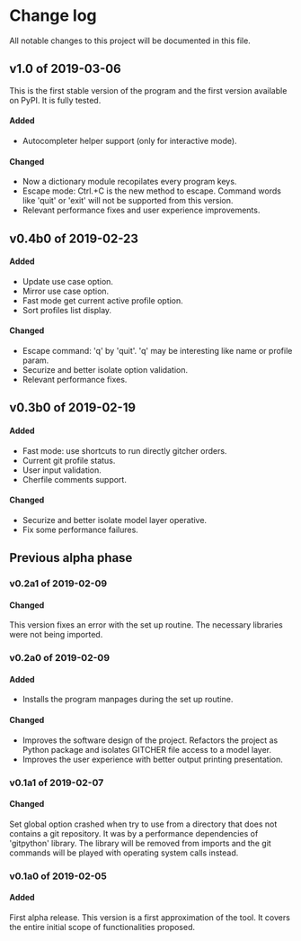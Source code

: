 # Change log

All notable changes to this project will be documented in this file.

## v1.0 of 2019-03-06

This is the first stable version of the program and the first version available on PyPI. It is fully tested.

#### Added

- Autocompleter helper support (only for interactive mode).


#### Changed

- Now a dictionary module recopilates every program keys.
- Escape mode: Ctrl.+C is the new method to escape. Command words like 'quit' or 'exit' will not be supported from this version.
- Relevant performance fixes and user experience improvements.


## v0.4b0 of 2019-02-23

#### Added

- Update use case option.
- Mirror use case option.
- Fast mode get current active profile option.
- Sort profiles list display.


#### Changed

- Escape command: 'q' by 'quit'. 'q' may be interesting like name or profile 
param.
- Securize and better isolate option validation.
- Relevant performance fixes.


## v0.3b0 of 2019-02-19

#### Added

- Fast mode: use shortcuts to run directly gitcher orders.
- Current git profile status.
- User input validation.
- Cherfile comments support.


#### Changed

- Securize and better isolate model layer operative.
- Fix some performance failures.


## Previous alpha phase

### v0.2a1 of 2019-02-09

#### Changed

This version fixes an error with the set up routine. The necessary libraries were not being imported.


### v0.2a0 of 2019-02-09

#### Added

- Installs the program manpages during the set up routine.


#### Changed

- Improves the software design of the project. Refactors the project as Python package and isolates GITCHER file access to a model layer.
- Improves the user experience with better output printing presentation.


### v0.1a1 of 2019-02-07

#### Changed

Set global option crashed when try to use from a directory that does not contains a git repository. It was by a performance dependencies of 'gitpython' library. The library will be removed from imports and the git commands will be played with operating system calls instead.


### v0.1a0 of 2019-02-05

#### Added

First alpha release. This version is a first approximation of the tool. It covers the entire initial scope of functionalities proposed.

